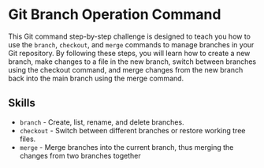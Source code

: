 # Git Branch Operation Command

This Git command step-by-step challenge is designed to teach you how to use the `branch`, `checkout`, and `merge` commands to manage branches in your Git repository. By following these steps, you will learn how to create a new branch, make changes to a file in the new branch, switch between branches using the checkout command, and merge changes from the new branch back into the main branch using the merge command.

## Skills

- `branch` -  Create, list, rename, and delete branches.
- `checkout` - Switch between different branches or restore working tree files.
- `merge` -  Merge branches into the current branch, thus merging the changes from two branches together